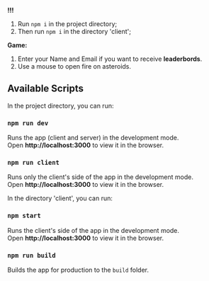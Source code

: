 <b>!!!</b>
1. Run `npm i` in the project directory;
2. Then run `npm i` in the directory 'client';


<b>Game:</b>
1. Enter your Name and Email if you want to receive <b>leaderbords</b>.
2. Use a mouse to open fire on asteroids.



## Available Scripts

In the project directory, you can run:

### `npm run dev`

Runs the app (client and server) in the development mode.<br>
Open <b>http://localhost:3000</b> to view it in the browser.

### `npm run client`

Runs only the client's side of the app in the development mode.<br>
Open <b>http://localhost:3000</b> to view it in the browser.


In the directory 'client', you can run:

### `npm start`

Runs the client's side of the app in the development mode.<br>
Open <b>http://localhost:3000</b> to view it in the browser.

### `npm run build`

Builds the app for production to the `build` folder.